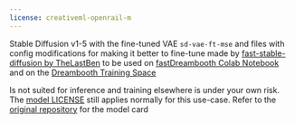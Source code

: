 ```yaml
---
license: creativeml-openrail-m
---
```

Stable Diffusion v1-5 with the fine-tuned VAE `sd-vae-ft-mse` and files with config modifications for making it better to fine-tune made by [fast-stable-diffusion by TheLastBen](https://github.com/TheLastBen/fast-stable-diffusion) to be used on [fastDreambooth Colab Notebook](https://colab.research.google.com/github/TheLastBen/fast-stable-diffusion/blob/main/fast-DreamBooth.ipynb) and on the [Dreambooth Training Space](https://huggingface.co/spaces/multimodalart/dreambooth-training)

Is not suited for inference and training elsewhere is under your own risk. The [model LICENSE](https://huggingface.co/spaces/CompVis/stable-diffusion-license) still applies normally for this use-case. Refer to the [original repository](https://huggingface.co/runwayml/stable-diffusion-v1-5) for the model card